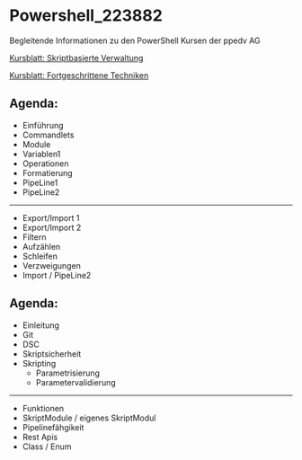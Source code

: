 # Powershell_223882
Begleitende Informationen zu den PowerShell Kursen der ppedv AG

[Kursblatt: Skriptbasierte Verwaltung](https://ppedv.de/schulung/kurse/PowershellAdministrationWindowslWMIActiveDirectoryIIS7cmdletspipelinesPs1Skripte.aspx)

[Kursblatt: Fortgeschrittene Techniken](https://ppedv.de/schulung/kurse/PowerShellCorecmdletScriptlernenFortgeschrittenWorkflowProgrammierungSeminarTraining.aspx)

## Agenda:
- Einführung
- Commandlets
- Module
- Variablen1
- Operationen
- Formatierung
- PipeLine1
- PipeLine2
---
- Export/Import 1
- Export/Import 2
- Filtern
- Aufzählen
- Schleifen
- Verzweigungen
- Import / PipeLine2

## Agenda:
- Einleitung
- Git
- DSC
- Skriptsicherheit
- Skripting
    - Parametrisierung
    - Parametervalidierung
---
- Funktionen
- SkriptModule / eigenes SkriptModul
- Pipelinefähgikeit
- Rest Apis
- Class / Enum
